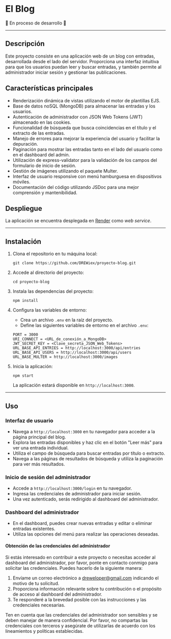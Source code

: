 # El Blog

:construction: En proceso de desarrollo :construction:

---

## Descripción

Este proyecto consiste en una aplicación web de un blog con entradas, desarrollada desde el lado del servidor. Proporciona una interfaz intuitiva para que los usuarios puedan leer y buscar entradas, y también permite al administrador iniciar sesión y gestionar las publicaciones.

## Características principales

- Renderización dinámica de vistas utilizando el motor de plantillas EJS.
- Base de datos noSQL (MongoDB) para almacenar las entradas y los usuarios.
- Autenticación de administrador con JSON Web Tokens (JWT) almacenado en las cookies.
- Funcionalidad de búsqueda que busca coincidencias en el título y el extracto de las entradas.
- Manejo de errores para mejorar la experiencia del usuario y facilitar la depuración.
- Paginación para mostrar las entradas tanto en el lado del usuario como en el dashboard del admin.
- Utilización de express-validator para la validación de los campos del formulario de inicio de sesión.
- Gestión de imágenes utilizando el paquete Multer.
- Interfaz de usuario responsive con menú hamburguesa en dispositivos móviles.
- Documentación del código utilizando JSDoc para una mejor comprensión y mantenibilidad.

## Despliegue

La aplicación se encuentra desplegada en [Render](https://proyecto-blog-p25u.onrender.com) como *web service*.

---

## Instalación

1. Clona el repositorio en tu máquina local:

   ```
   git clone https://github.com/DREWiex/proyecto-blog.git
   ```

2. Accede al directorio del proyecto:

   ```
   cd proyecto-blog
   ```

3. Instala las dependencias del proyecto:

   ```
   npm install
   ```

4. Configura las variables de entorno:

   - Crea un archivo `.env` en la raíz del proyecto.
   - Define las siguientes variables de entorno en el archivo `.env`:
   ```
   PORT = 3000
   URI_CONNECT = <URL_de_conexión_a_MongoDB>
   JWT_SECRET_KEY = <Clave_secreta_JSON_Web_Tokens>
   URL_BASE_API_ENTRIES = http://localhost:3000/api/entries
   URL_BASE_API_USERS = http://localhost:3000/api/users
   URL_BASE_MULTER = http://localhost:3000/images
   ```

5. Inicia la aplicación:

   ```
   npm start
   ```

   La aplicación estará disponible en `http://localhost:3000`.

---

## Uso

### Interfaz de usuario

- Navega a `http://localhost:3000` en tu navegador para acceder a la página principal del blog.
- Explora las entradas disponibles y haz clic en el botón "Leer más" para ver una entrada individual.
- Utiliza el campo de búsqueda para buscar entradas por título o extracto.
- Navega a las páginas de resultados de búsqueda y utiliza la paginación para ver más resultados.

### Inicio de sesión del administrador

- Accede a `http://localhost:3000/login` en tu navegador.
- Ingresa las credenciales de administrador para iniciar sesión.
- Una vez autenticado, serás redirigido al dashboard del administrador.

### Dashboard del administrador

- En el dashboard, puedes crear nuevas entradas y editar o eliminar entradas existentes.
- Utiliza las opciones del menú para realizar las operaciones deseadas.

#### Obtención de las credenciales del administrador

Si estás interesado en contribuir a este proyecto o necesitas acceder al dashboard del administrador, por favor, ponte en contacto conmigo para solicitar las credenciales. Puedes hacerlo de la siguiente manera:

1. Envíame un correo electrónico a [dreweloper@gmail.com](mailto:dreweloper@gmail.com) indicando el motivo de tu solicitud.
2. Proporciona información relevante sobre tu contribución o el propósito de acceso al dashboard del administrador.
3. Te responderé a la brevedad posible con las instrucciones y las credenciales necesarias.

Ten en cuenta que las credenciales del administrador son sensibles y se deben manejar de manera confidencial. Por favor, no compartas las credenciales con terceros y asegúrate de utilizarlas de acuerdo con los lineamientos y políticas establecidas.